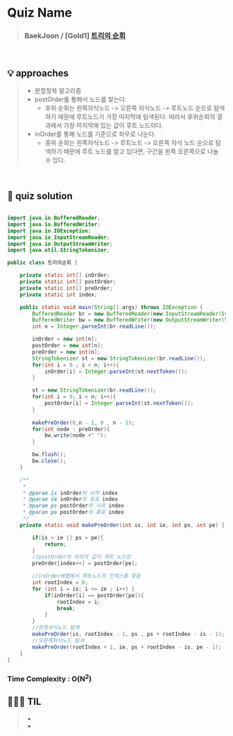# Quiz Name
> ### BaekJoon / [Gold1] <a href = "https://www.acmicpc.net/problem/2263"> 트리의 순회 </a>

<br>

## 💡 approaches
>  - 분할정복 알고리즘
>  - postOrder를 통해서 노드를 찾는다.
>    - 후위 순회는 왼쪽자식노드 -> 오른쪽 자식노드 -> 루트노드 순으로 탐색하기 때문에 루트노드가 가장 마지막에 탐색된다. 따라서 후위순회의 결과에서 가장 마지막에 있는 값이 루트 노드이다.
>  - inOrder를 통해 노드를 기준으로 좌우로 나눈다.
>    - 중위 순회는 왼쪽자식노드 -> 루트노드 -> 오른쪽 자식 노드 순으로 탐색하기 때문에 루트 노드를 알고 있다면, 구간을 왼쪽 오른쪽으로 나눌 수 있다.

<br>

## 🔑 quiz solution

```java

import java.io.BufferedReader;
import java.io.BufferedWriter;
import java.io.IOException;
import java.io.InputStreamReader;
import java.io.OutputStreamWriter;
import java.util.StringTokenizer;

public class 트리의순회 {

    private static int[] inOrder;
    private static int[] postOrder;
    private static int[] preOrder;
    private static int index;

    public static void main(String[] args) throws IOException {
        BufferedReader br = new BufferedReader(new InputStreamReader(System.in));
        BufferedWriter bw = new BufferedWriter(new OutputStreamWriter(System.out));
        int n = Integer.parseInt(br.readLine());

        inOrder = new int[n];
        postOrder = new int[n];
        preOrder = new int[n];
        StringTokenizer st = new StringTokenizer(br.readLine());
        for(int i = 0 ; i < n; i++){
            inOrder[i] = Integer.parseInt(st.nextToken());
        }

        st = new StringTokenizer(br.readLine());
        for(int i = 0; i < n; i++){
            postOrder[i] = Integer.parseInt(st.nextToken());
        }
        
        makePreOrder(0,n - 1, 0 , n - 1);
        for(int node : preOrder){
            bw.write(node +" ");
        }

        bw.flush();
        bw.close();
    }

    /**
     *
     * @param is inOrder의 시작 index
     * @param ie inOrder의 종료 index
     * @param ps postOrder의 시작 index
     * @param pe postOrder의 종료 index
     */
    private static void makePreOrder(int is, int ie, int ps, int pe) {

        if(is > ie || ps > pe){
            return;
        }
        //postOrder의 마지막 값이 루트 노드임
        preOrder[index++] = postOrder[pe];

        //inOrder배열에서 루트노드의 인덱스를 찾음
        int rootIndex = 0;
        for (int i = is; i <= ie ; i++) {
            if(inOrder[i] == postOrder[pe]){
                rootIndex = i;
                break;
            }
        }
        //왼쪽자식노드 탐색
        makePreOrder(is, rootIndex - 1, ps , ps + rootIndex - is - 1);
        //오른쪽자식노드 탐색
        makePreOrder(rootIndex + 1, ie, ps + rootIndex - is, pe - 1);
    }
}

```
### Time Complexity : O(N<sup>2</sup>)
## 👩🏻‍🏫 TIL
>  -
>  -
